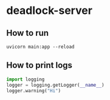 # deadlock-server


## How to run
```
uvicorn main:app --reload
```

## How to print logs
```python
import logging
logger = logging.getLogger(__name__)
logger.warning("Hi")
```
